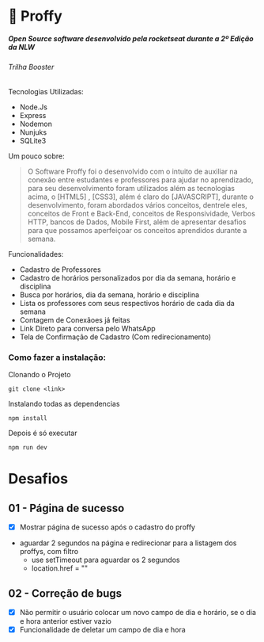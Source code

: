 # :school: Proffy
##### Open Source software desenvolvido pela rocketseat durante a 2º Edição da NLW #####
###### Trilha Booster
Tecnologias Utilizadas:
  - Node.Js
  - Express
  - Nodemon
  - Nunjuks
  - SQLite3

Um pouco sobre:
> O Software Proffy foi o desenvolvido com o intuito de auxiliar na conexão entre estudantes e professores para ajudar no aprendizado, para seu desenvolvimento foram utilizados além as tecnologias acima, o [HTML5] ,  [CSS3], além é claro do [JAVASCRIPT], durante o desenvolvimento, foram abordados vários conceitos, dentrele eles, conceitos de Front e Back-End, conceitos de Responsividade, Verbos HTTP, bancos de Dados, Mobile First, além de apresentar desafios para que possamos aperfeiçoar os conceitos aprendidos durante a semana.

Funcionalidades:
  - Cadastro de Professores
  - Cadastro de horários personalizados por dia da semana, horário e disciplina
  - Busca por horários, dia da semana, horário e disciplina
  - Lista os professores com seus respectivos horário de cada dia da semana
  - Contagem de Conexãoes já feitas
  - Link Direto para conversa pelo WhatsApp
  - Tela de Confirmação de Cadastro (Com redirecionamento)


### Como fazer a instalação:
 
 Clonando o Projeto
 
 ```
 git clone <link>
 ```
 
 Instalando todas as dependencias
 
 ```
 npm install
 ```
 
 Depois é só executar
 
 ```
 npm run dev
 ```

# Desafios

## 01 - Página de sucesso

- [x] Mostrar página de sucesso após o cadastro do proffy
- aguardar 2 segundos na página e redirecionar para a listagem dos proffys, com filtro
    - use setTimeout para aguardar os 2 segundos
    - location.href = ""

## 02 - Correção de bugs

- [x] Não permitir o usuário colocar um novo campo de dia e horário, se o dia e hora anterior estiver vazio
- [x] Funcionalidade de deletar um campo de dia e hora
